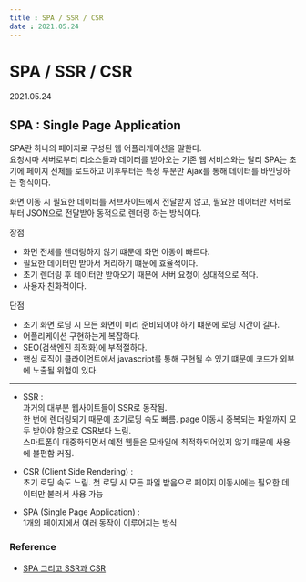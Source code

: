 ```yaml
---
title : SPA / SSR / CSR
date : 2021.05.24
---
```


# SPA / SSR / CSR
2021.05.24

## SPA : Single Page Application
SPA란 하나의 페이지로 구성된 웹 어플리케이션을 말한다.  
요청시마 서버로부터 리소스들과 데이터를 받아오는 기존 웹 서비스와는 달리 SPA는 초기에 페이지 전체를 로드하고 이후부터는 특정 부분만 Ajax를 통해 데이터를 바인딩하는 형식이다.

화면 이동 시 필요한 데이터를 서브사이드에서 전달받지 않고, 필요한 데이터만
서버로부터 JSON으로 전달받아 동적으로 렌더링 하는 방식이다.

장점
- 화면 전체를 렌더링하지 않기 떄문에 화면 이동이 빠르다.
- 필요한 데이터만 받아서 처리하기 떄문에 효율적이다.
- 초기 렌더링 후 데이터만 받아오기 때문에 서버 요청이 상대적으로 적다.
- 사용자 친화적이다.

단점
- 초기 화면 로딩 시 모든 화면이 미리 준비되어야 하기 떄문에 로딩 시간이 길다.
- 어플리케이션 구현하는게 복잡하다.
- SEO(검색엔진 최적화)에 부적절하다.
- 핵심 로직이 클라이언트에서 javascript를 통해 구현될 수 있기 떄문에 코드가 외부에 노출될 위험이 있다.

---

* SSR :   
  과거의 대부분 웹사이트들이 SSR로 동작됨.  
  한 번에 렌더링되기 때문에 초기로딩 속도 빠름. page 이동시 중복되는 파일까지 모두 받아야 함으로 CSR보다 느림.  
  스마트폰이 대중화되면서 예전 웹들은 모바일에 최적화되어있지 않기 떄문에 사용에 불편함 커짐.

* CSR (Client Side Rendering) :   
  초기 로딩 속도 느림. 첫 로딩 시 모든 파일 받음으로 페이지 이동시에는 필요한 데이터만 불러서 사용 가능

* SPA (Single Page Application) :   
  1개의 페이지에서 여러 동작이 이루어지는 방식


### Reference
* [SPA 그리고 SSR과 CSR](https://velog.io/@ru_bryunak/SPA-%EC%82%AC%EC%9A%A9%EC%97%90%EC%84%9C%EC%9D%98-SSR%EA%B3%BC-CSR)

